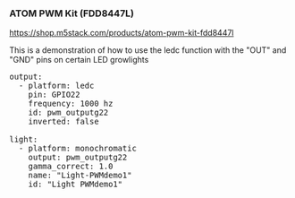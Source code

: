 ### ATOM PWM Kit (FDD8447L)

https://shop.m5stack.com/products/atom-pwm-kit-fdd8447l

This is a demonstration of how to use the ledc function with the "OUT" and "GND" pins on certain LED growlights
<pre>
output:
  - platform: ledc
    pin: GPIO22
    frequency: 1000 hz
    id: pwm_outputg22
    inverted: false

light:
  - platform: monochromatic
    output: pwm_outputg22
    gamma_correct: 1.0
    name: "Light-PWMdemo1"
    id: "Light_PWMdemo1"
</pre>
